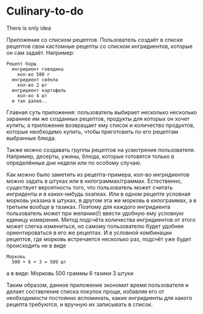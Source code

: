 # Culinary-to-do
There is only idea
  
  Приложение со списком рецептов.
  Пользователь создаёт в списке рецептов свои кастомные рецепты со списком ингридиентов, которые он сам задаёт. Например: 
    
    Рецепт борщ
      ингридиент говядина
        кол-во 500 г
      ингридиент свёкла
        кол-во 2 шт
      ингридиент картофель
        кол-во 4 шт
      и так далее..
    
  Главная суть приложения: пользователь выбирает несколько несколько зараннее им же созданных рецептов, продукты для которых он хочет купить;
  а приложение возвращает ему список и количество продуктов, которые необходимо купить, чтобы приготовить по его рецептам 
  выбранные блюда.
  
  Также можно создавать группы рецептов на усмотрение пользователя. Например, десерты, ужины, блюда, которые готовятся только в 
  определённые дни недели или по особому случаю. 

  Как можно было заметить из рецепта-примера, кол-во ингридиентов можно задать в штуках или в килограммах/граммах. Естественно, существует
  вероятность того, что пользователь может считать ингриденты и в каких-нибудь охапках. Или в одном рецепте условная морковь указана в штуках,
  в другом эта же морковь в килограммах, а в третьем вообще в тазиках.
  Поэтому для каждого ингридиента пользователь может при желании(!) ввести удобную ему условную единицу измерения. Метод подсчёта количества
  ингридиентов от этого может слегка измениться, но самому пользователю будет удобнее ориентироваться в его же рецептах. И в условной комбинации 
  рецептов, где морковь встречается несколько раз, подсчёт уже будет происходить не в виде
    
    Морковь
      500 + 6 + 3 = 509 шт
   
   а в виде:
    Морковь
      500 граммы
      6 тазики
      3 штуки
   
   Таким образом, данное приложение экономит время пользователя и делает составление списка покупок проще, избавляя его от необходимости
   постоянно вспоминать, какие ингридиенты для какого рецепта требуются, и вручную их записывать в список.
